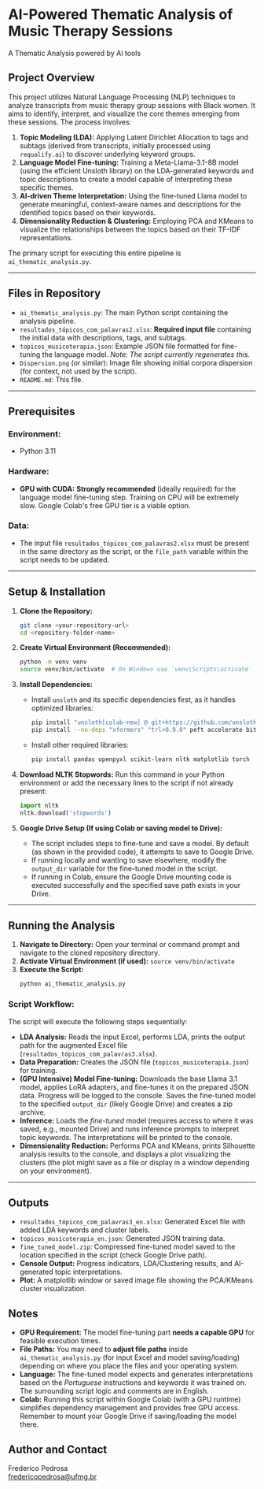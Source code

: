 # AI-Powered Thematic Analysis of Music Therapy Sessions
A Thematic Analysis powered by AI tools

## Project Overview

This project utilizes Natural Language Processing (NLP) techniques to analyze transcripts from music therapy group sessions with Black women. It aims to identify, interpret, and visualize the core themes emerging from these sessions. The process involves:

1.  **Topic Modeling (LDA):** Applying Latent Dirichlet Allocation to tags and subtags (derived from transcripts, initially processed using `requalify.ai`) to discover underlying keyword groups.
2.  **Language Model Fine-tuning:** Training a Meta-Llama-3.1-8B model (using the efficient Unsloth library) on the LDA-generated keywords and topic descriptions to create a model capable of interpreting these specific themes.
3.  **AI-driven Theme Interpretation:** Using the fine-tuned Llama model to generate meaningful, context-aware names and descriptions for the identified topics based on their keywords.
4.  **Dimensionality Reduction & Clustering:** Employing PCA and KMeans to visualize the relationships between the topics based on their TF-IDF representations.

The primary script for executing this entire pipeline is `ai_thematic_analysis.py`.


---

## Files in Repository

*   `ai_thematic_analysis.py`: The main Python script containing the analysis pipeline.
*   `resultados_tópicos_com_palavras2.xlsx`: **Required input file** containing the initial data with descriptions, tags, and subtags.
*   `topicos_musicoterapia.json`: Example JSON file formatted for fine-tuning the language model. *Note: The script currently regenerates this.*
*   `Dispersion.png` (or similar): Image file showing initial corpora dispersion (for context, not used by the script).
*   `README.md`: This file.

---

## Prerequisites

### Environment:
*   Python 3.11

### Hardware:
*   **GPU with CUDA:** **Strongly recommended** (ideally required) for the language model fine-tuning step. Training on CPU will be extremely slow. Google Colab's free GPU tier is a viable option.

### Data:
*   The input file `resultados_tópicos_com_palavras2.xlsx` must be present in the same directory as the script, or the `file_path` variable within the script needs to be updated.

---

## Setup & Installation

1.  **Clone the Repository:**
    ```bash
    git clone <your-repository-url>
    cd <repository-folder-name>
    ```

2.  **Create Virtual Environment (Recommended):**
    ```bash
    python -m venv venv
    source venv/bin/activate  # On Windows use `venv\Scripts\activate`
    ```

3.  **Install Dependencies:**
    *   Install `unsloth` and its specific dependencies first, as it handles optimized libraries:
        ```bash
        pip install "unsloth[colab-new] @ git+https://github.com/unslothai/unsloth.git"
        pip install --no-deps "xformers" "trl<0.9.0" peft accelerate bitsandbytes transformers # Ensure transformers is installed too
        ```
    *   Install other required libraries:
        ```bash
        pip install pandas openpyxl scikit-learn nltk matplotlib torch 
        ```

4.  **Download NLTK Stopwords:** Run this command in your Python environment or add the necessary lines to the script if not already present:
    ```python
    import nltk
    nltk.download('stopwords')
    ```

5.  **Google Drive Setup (If using Colab or saving model to Drive):**
    *   The script includes steps to fine-tune and save a model. By default (as shown in the provided code), it attempts to save to Google Drive.
    *   If running locally and wanting to save elsewhere, modify the `output_dir` variable for the fine-tuned model in the script.
    *   If running in Colab, ensure the Google Drive mounting code is executed successfully and the specified save path exists in your Drive.

---

## Running the Analysis

1.  **Navigate to Directory:** Open your terminal or command prompt and navigate to the cloned repository directory.
2.  **Activate Virtual Environment (if used):** `source venv/bin/activate`
3.  **Execute the Script:**
    ```bash
    python ai_thematic_analysis.py
    ```

### Script Workflow:

The script will execute the following steps sequentially:

*   **LDA Analysis:** Reads the input Excel, performs LDA, prints the output path for the augmented Excel file (`resultados_tópicos_com_palavras3.xlsx`).
*   **Data Preparation:** Creates the JSON file (`topicos_musicoterapia.json`) for training.
*   **(GPU Intensive) Model Fine-tuning:** Downloads the base Llama 3.1 model, applies LoRA adapters, and fine-tunes it on the prepared JSON data. Progress will be logged to the console. Saves the fine-tuned model to the specified `output_dir` (likely Google Drive) and creates a zip archive.
*   **Inference:** Loads the *fine-tuned* model (requires access to where it was saved, e.g., mounted Drive) and runs inference prompts to interpret topic keywords. The interpretations will be printed to the console.
*   **Dimensionality Reduction:** Performs PCA and KMeans, prints Silhouette analysis results to the console, and displays a plot visualizing the clusters (the plot might save as a file or display in a window depending on your environment).

---

## Outputs

*   `resultados_tópicos_com_palavras3_en.xlsx`: Generated Excel file with added LDA keywords and cluster labels.
*   `topicos_musicoterapia_en.json`: Generated JSON training data.
*   `fine_tuned_model.zip`: Compressed fine-tuned model saved to the location specified in the script (check Google Drive path).
*   **Console Output:** Progress indicators, LDA/Clustering results, and AI-generated topic interpretations.
*   **Plot:** A matplotlib window or saved image file showing the PCA/KMeans cluster visualization.

## Notes

*   **GPU Requirement:** The model fine-tuning part **needs a capable GPU** for feasible execution times.
*   **File Paths:** You may need to **adjust file paths** inside `ai_thematic_analysis.py` (for input Excel and model saving/loading) depending on where you place the files and your operating system.
*   **Language:** The fine-tuned model expects and generates interpretations based on the *Portuguese* instructions and keywords it was trained on. The surrounding script logic and comments are in English.
*   **Colab:** Running this script within Google Colab (with a GPU runtime) simplifies dependency management and provides free GPU access. Remember to mount your Google Drive if saving/loading the model there.

## Author and Contact

Frederico Pedrosa  
fredericopedrosa@ufmg.br
